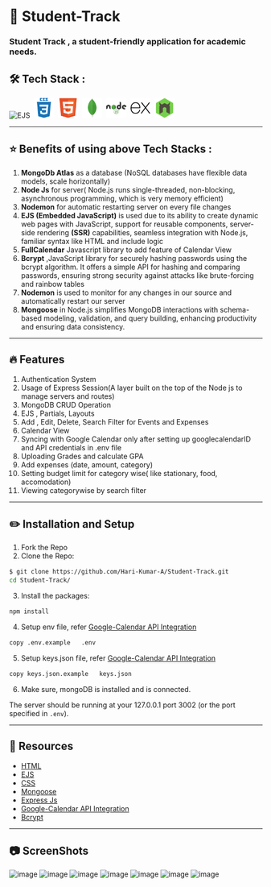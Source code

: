 # 📝 Student-Track
### Student Track , a student-friendly application for academic needs.

 ## :hammer_and_wrench: Tech Stack :
<div>
   <img src="https://cdn.icon-icons.com/icons2/2107/PNG/512/file_type_ejs_icon_130626.png"  title="EJS" alt="EJS" width="40" height="40"/>&nbsp;
  <img src="https://github.com/devicons/devicon/blob/master/icons/css3/css3-plain-wordmark.svg"  title="CSS3" alt="CSS" width="40" height="40"/>&nbsp;
  <img src="https://github.com/devicons/devicon/blob/master/icons/html5/html5-original.svg" title="HTML5" alt="HTML" width="40" height="40"/>&nbsp;
  <img src="https://github.com/devicons/devicon/blob/master/icons/mongodb/mongodb-original.svg" title="Mongodb" alt="Mongodb" width="40" height="40"/>&nbsp; 
  <img src="https://github.com/devicons/devicon/blob/master/icons/nodejs/nodejs-original-wordmark.svg" title="NodeJS" alt="NodeJS" width="40" height="40"/>&nbsp; 
  <img src="https://github.com/devicons/devicon/blob/master/icons/express/express-original.svg" title="Expres" alt="Express" width="40" height="40"/>&nbsp; 
  <img src="https://github.com/devicons/devicon/blob/master/icons/nodemon/nodemon-original.svg" title="Nodemon" alt="Nodemon" width="40" height="40"/>&nbsp;  
</div>

---
## ⭐ Benefits of using above Tech Stacks :
1) **MongoDb Atlas** as a database (NoSQL databases have flexible data models, scale horizontally)
2) **Node Js** for server( Node.js runs single-threaded, non-blocking, asynchronous programming, which is very memory efficient)
3) **Nodemon** for automatic restarting server on every file changes
5) **EJS (Embedded JavaScript)** is used due to its ability to create dynamic web pages with JavaScript, support for reusable components, server-side rendering **(SSR)** capabilities, seamless integration with Node.js, familiar syntax like HTML and include logic  
6)  **FullCalendar** Javascript library to add feature of Calendar View  
7) **Bcrypt** ,JavaScript library for securely hashing passwords using the bcrypt algorithm. It offers a simple API for hashing and comparing passwords, ensuring strong security against attacks like brute-forcing and rainbow tables
8) **Nodemon** is used to monitor for any changes in our source and automatically restart our server
9) **Mongoose** in Node.js simplifies MongoDB interactions with schema-based modeling, validation, and query building, enhancing productivity and ensuring data consistency.
   
---
## 🔥 Features
1) Authentication System
2) Usage of Express Session(A layer built on the top of the Node js to manage servers and routes)
3) MongoDB CRUD Operation
4) EJS , Partials, Layouts
5) Add , Edit, Delete, Search Filter for Events and Expenses
6) Calendar View 
8) Syncing with Google Calendar only after setting up googlecalendarID and API credentials in .env file   
12) Uploading Grades and calculate GPA
13) Add expenses (date, amount, category)
14) Setting budget limit for category wise( like stationary, food, accomodation)
15) Viewing categorywise by search filter

 ---
## ✏️ Installation and Setup

1. Fork the Repo
2. Clone the Repo:
   
```bash
$ git clone https://github.com/Hari-Kumar-A/Student-Track.git 
cd Student-Track/
 ```
3. Install the packages:
```bash
npm install
```

4. Setup env file, refer [Google-Calendar API Integration](https://stateful.com/blog/google-calendar-api-javascript/) 

```bash
copy .env.example   .env
``` 

5. Setup keys.json file, refer [Google-Calendar API Integration](https://stateful.com/blog/google-calendar-api-javascript/) 

```bash
copy keys.json.example   keys.json
```
6. Make sure, mongoDB is installed and is connected.
 

The server should be running at your 127.0.0.1 port 3002 (or the port specified in `.env`).

 ---
## 📎 Resources
* [HTML](https://developer.mozilla.org/en-US/docs/Web/HTML/) 
* [EJS](https://ejs.co/) 
* [CSS](https://www.w3schools.com/cssref/index.php/) 
* [Mongoose](https://mongoosejs.com/docs/)
* [Express Js](https://expressjs.com/) 
* [Google-Calendar API Integration](https://stateful.com/blog/google-calendar-api-javascript/) 
* [Bcrypt](https://www.npmjs.com/package/bcrypt/) 

---
## 📷 ScreenShots
 ![image](https://github.com/Hari-Kumar-A/Student-Track/assets/125040587/a3c58076-c40c-41f8-a105-6f26ef51211e)
![image](https://github.com/Hari-Kumar-A/Student-Track/assets/125040587/19726b37-7a20-400b-bbfa-5fd50652da64)
![image](https://github.com/Hari-Kumar-A/Student-Track/assets/125040587/23b9fdf4-1f3e-4689-8c18-096c27214c6c)
![image](https://github.com/Hari-Kumar-A/Student-Track/assets/125040587/daaa9acf-fdbe-485b-874d-4d7e0e8e491f)
![image](https://github.com/Hari-Kumar-A/Student-Track/assets/125040587/8e14853c-db71-4bd1-a260-566fe05c93c7)
![image](https://github.com/Hari-Kumar-A/Student-Track/assets/125040587/cff5bc89-83fb-4548-9831-f27130add0a8)
![image](https://github.com/Hari-Kumar-A/Student-Track/assets/125040587/39016b08-acfd-434f-a21d-33ebf1ec84b8)



 
 

